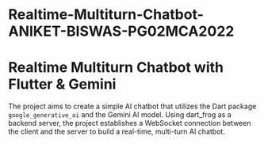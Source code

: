 # Realtime-Multiturn-Chatbot-ANIKET-BISWAS-PG02MCA2022
# Realtime Multiturn Chatbot with Flutter & Gemini
The project aims to create a simple AI chatbot that utilizes the Dart package `google_generative_ai` and the Gemini AI model. Using dart_frog as a backend server, the project establishes a WebSocket connection between the client and the server to build a real-time, multi-turn AI chatbot. 

